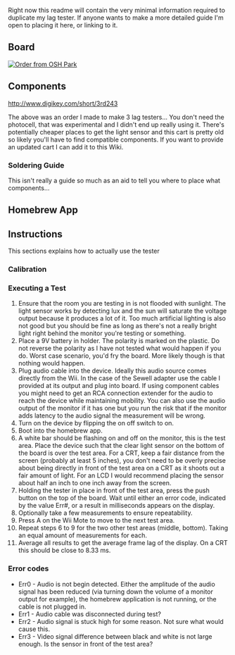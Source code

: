 Right now this readme will contain the very minimal information required to duplicate my lag tester. If anyone wants to make a more detailed guide I'm open to placing it here, or linking to it.

## Board
<a href="https://oshpark.com/shared_projects/O6JRaha8"><img src="https://oshpark.com/assets/badge-5b7ec47045b78aef6eb9d83b3bac6b1920de805e9a0c227658eac6e19a045b9c.png" alt="Order from OSH Park"></img></a>

## Components
http://www.digikey.com/short/3rd243

The above was an order I made to make 3 lag testers... You don't need the photocell, that was experimental and I didn't end up really using it. There's potentially cheaper places to get the light sensor and this cart is pretty old so likely you'll have to find compatible components. If you want to provide an updated cart I can add it to this Wiki.

### Soldering Guide
This isn't really a guide so much as an aid to tell you where to place what components...


## Homebrew App

## Instructions
This sections explains how to actually use the tester

### Calibration

### Executing a Test
1. Ensure that the room you are testing in is not flooded with sunlight. The light sensor works by detecting lux and the sun will saturate the voltage output because it produces a lot of it. Too much artificial lighting is also not good but you should be fine as long as there's not a really bright light right behind the monitor you're testing or something.
2. Place a 9V battery in holder. The polarity is marked on the plastic. Do not reverse the polarity as I have not tested what would happen if you do. Worst case scenario, you'd fry the board. More likely though is that nothing would happen.
3. Plug audio cable into the device. Ideally this audio source comes directly from the Wii. In the case of the Sewell adapter use the cable I provided at its output and plug into board. If using component cables you might need to get an RCA connection extender for the audio to reach the device while maintaining mobility. You can also use the audio output of the monitor if it has one but you run the risk that if the monitor adds latency to the audio signal the measurement will be wrong.
4. Turn on the device by flipping the on off switch to on.
5. Boot into the homebrew app.
6. A white bar should be flashing on and off on the monitor, this is the test area. Place the device such that the clear light sensor on the bottom of the board is over the test area. For a CRT, keep a fair distance from the screen (probably at least 5 inches), you don't need to be overly precise about being directly in front of the test area on a CRT as it shoots out a fair amount of light. For an LCD I would recommend placing the sensor about half an inch to one inch away from the screen.
7. Holding the tester in place in front of the test area, press the push button on the top of the board. Wait until either an error code, indicated by the value Err#, or a result in milliseconds appears on the display.
8. Optionally take a few measurements to ensure repeatability.
9. Press A on the Wii Mote to move to the next test area.
10. Repeat steps 6 to 9 for the two other test areas (middle, bottom). Taking an equal amount of measurements for each.
11. Average all results to get the average frame lag of the display. On a CRT this should be close to 8.33 ms.

### Error codes
* Err0 - Audio is not begin detected. Either the amplitude of the audio signal has been reduced (via turning down the volume of a monitor output for example), the homebrew application is not running, or the cable is not plugged in.
* Err1 - Audio cable was disconnected during test?
* Err2 - Audio signal is stuck high for some reason. Not sure what would cause this.
* Err3 - Video signal difference between black and white is not large enough. Is the sensor in front of the test area?
